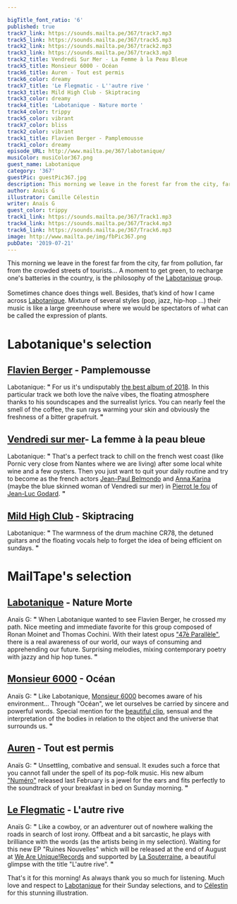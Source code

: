 ```yaml
---

bigTitle_font_ratio: '6'
published: true
track7_link: https://sounds.mailta.pe/367/track7.mp3
track5_link: https://sounds.mailta.pe/367/track5.mp3
track2_link: https://sounds.mailta.pe/367/track2.mp3
track3_link: https://sounds.mailta.pe/367/track3.mp3
track2_title: Vendredi Sur Mer - La Femme à la Peau Bleue
track5_title: Monsieur 6000 - Océan
track6_title: Auren - Tout est permis
track6_color: dreamy
track7_title: 'Le Flegmatic - L''autre rive '
track3_title: Mild High Club - Skiptracing
track3_color: dreamy
track4_title: 'Labotanique - Nature morte '
track4_color: trippy
track5_color: vibrant
track7_color: bliss
track2_color: vibrant
track1_title: Flavien Berger - Pamplemousse
track1_color: dreamy
episode_URL: http://www.mailta.pe/367/labotanique/
musiColor: musiColor367.png
guest_name: Labotanique
category: '367'
guestPic: guestPic367.jpg
description: This morning we leave in the forest far from the city, far from pollution, far from the crowded streets of tourists... A moment to get green, to recharge one's batteries in the country, is the philosophy of the Labotanique group
author: Anaïs G
illustrator: Camille Célestin
writer: Anaïs G
guest_color: trippy
track1_link: https://sounds.mailta.pe/367/Track1.mp3
track4_link: https://sounds.mailta.pe/367/Track4.mp3
track6_link: https://sounds.mailta.pe/367/Track6.mp3
image: http://www.mailta.pe/img/fbPic367.png
pubDate: '2019-07-21'
---
```




 This morning we leave in the forest far from the city, far from pollution, far from the crowded streets of tourists... A moment to get green, to recharge one's batteries in the country, is the philosophy of the [Labotanique](http://labotanique.fr/) group.
<br><br>
Sometimes chance does things well. Besides, that’s kind of how I came across [Labotanique](https://labotanique.bandcamp.com/). Mixture of several styles (pop, jazz, hip-hop ...) their music is like a large greenhouse where we would be spectators of what can be called the expression of plants.



# Labotanique's selection


## [Flavien Berger](https://www.facebook.com/pages/category/Musician-Band/Flavien-Berger-345609982248978/) - Pamplemousse
Labotanique: **"** For us it's undisputably [the best album of 2018](https://paneuropeanrecording.bandcamp.com/album/contre-temps-2). In this particular track we both love the naïve vibes, the floating atmosphere thanks to his soundscapes and the surrealist lyrics. You can nearly feel the smell of the coffee, the sun rays warming your skin and obviously the freshness of a bitter grapefruit. **"** 

## [Vendredi sur mer](https://vendredisurmer.bandcamp.com/)- La femme à la peau bleue
Labotanique: **"** That's a perfect track to chill on the french west coast (like Pornic very close from Nantes where we are living) after some local white wine and a few oysters. Then you just want to quit your daily routine and try to become as the french actors [Jean-Paul Belmondo](https://fr.wikipedia.org/wiki/Jean-Paul_Belmondo) and [Anna Karina](https://fr.wikipedia.org/wiki/Anna_Karina) (maybe the blue skinned woman of Vendredi sur mer) in [Pierrot le fou](https://fr.wikipedia.org/wiki/Pierrot_le_Fou) of [Jean-Luc Godard](https://fr.wikipedia.org/wiki/Jean-Luc_Godard). **"** 

## [Mild High Club](https://mildhighclub.bandcamp.com/) - Skiptracing
Labotanique: **"** The warmness of the drum machine CR78, the detuned guitars and the floating vocals help to forget the idea of being efficient on sundays. **"** 


# MailTape's selection

## [Labotanique](https://www.facebook.com/labotanique.info) - Nature Morte
Anaïs G: **"** When Labotanique wanted to see Flavien Berger, he crossed my path. Nice meeting and immediate favorite for this group composed of Ronan Moinet and Thomas Cochini. With their latest opus ["47è Parallèle"](https://labotanique.bandcamp.com/album/47e-parall-le), there is a real awareness of our world, our ways of consuming and apprehending our future. Surprising melodies, mixing contemporary poetry with jazzy and hip hop tunes. **"** 

## [Monsieur 6000](http://www.monsieur6000.com/) - Océan
Anaïs G: **"** Like Labotanique, [Monsieur 6000](https://monsieur6000.bandcamp.com/) becomes aware of his environment... Through "Océan", we let ourselves be carried by sincere and powerful words.  Special mention for the [beautiful clip](https://www.youtube.com/watch?v=NQYDH0XY_GM), sensual and the interpretation of the bodies in relation to the object and the universe that surrounds us. **"** 

## [Auren](http://www.auren-officiel.com/) - Tout est permis
Anaïs G: **"** Unsettling, combative and sensual. It exudes such a force that you cannot fall under the spell of its pop-folk music. His new album ["Numéro"](https://auren2.bandcamp.com/) released last February is a jewel for the ears and fits perfectly to the soundtrack of your breakfast in bed on Sunday morning. **"** 

## [Le Flegmatic](https://soundcloud.com/theflegmatic) - L'autre rive
Anaïs G: **"** Like a cowboy, or an adventurer out of nowhere walking the roads in search of lost irony. Offbeat and a bit sarcastic, he plays with brilliance with the words (as the artists being in my selection). Waiting for this new EP "Ruines Nouvelles" which will be released at the end of August at [We Are Unique!Records](http://www.weareunique.fr/) and supported by [La Souterraine](https://souterraine.biz/), a beautiful glimpse with the title "L'autre rive". **"** 


That's it for this morning! As always thank you so much for listening. Much love and respect to [Labotanique](https://labotanique.bandcamp.com/) for their Sunday selections, and to [Célestin](https://www.instagram.com/bravocamo/) for this stunning illustration. 
